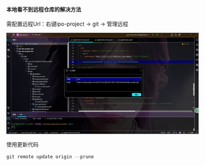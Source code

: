 #### 本地看不到远程仓库的解决方法

需配置远程Url：右键ipo-project -> git -> 管理远程

![image-20250611113500430](images/git/image-20250611113500430.png)

使用更新代码

```java
git remote update origin --prune
```


